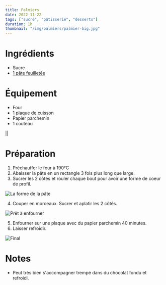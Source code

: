 ```yaml
---
title: Palmiers
date: 2022-11-22
tags: ["sucré", "pâtisserie", "desserts"]
duration: 1h
thumbnail: "/img/palmiers/palmier-big.jpg"
---
```


# Ingrédients

+ Sucre
+ [1 pâte feuilletée](/recettes/pate-feuilletee)

# Équipement

+ Four
+ 1 plaque de cuisson
+ Papier parchemin
+ 1 couteau

||

# Préparation

1. Préchauffer le four à 190°C
2. Abaisser la pâte en un rectangle 3 fois plus long que large.
3. Sucrer les 2 côtés et rouler chaque bout pour avoir une forme de coeur de profil.

![La forme de la pâte](/img/palmiers/step-3-palmier.jpg)

4. Couper en morceaux. Sucrer et aplatir les 2 côtés.

![Prêt à enfourner](/img/palmiers/step-4-palmier.jpg)

5. Enfourner sur une plaque avec du papier parchemin 40 minutes.
6. Laisser refroidir.

![Final](/img/palmiers/step-6-palmier.jpg)


# Notes

+ Peut très bien s'accompagner trempé dans du chocolat fondu et refroidi.